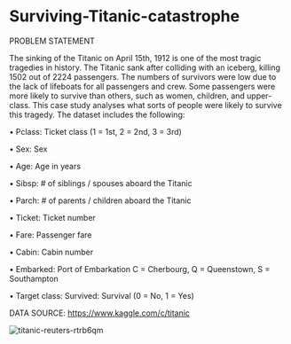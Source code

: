# Surviving-Titanic-catastrophe

PROBLEM STATEMENT

The sinking of the Titanic on April 15th, 1912 is one of the most tragic tragedies in history. The Titanic sank after colliding with an iceberg, killing 1502 out of 2224 passengers. The numbers of survivors were low due to the lack of lifeboats for all passengers and crew. Some passengers were more likely to survive than others, such as women, children, and upper-class. This case study analyses what sorts of people were likely to survive this tragedy. The dataset includes the following:

•	Pclass: Ticket class (1 = 1st, 2 = 2nd, 3 = 3rd)

•	Sex: Sex

•	Age: Age in years

•	Sibsp: # of siblings / spouses aboard the Titanic

•	Parch: # of parents / children aboard the Titanic

•	Ticket: Ticket number

•	Fare: Passenger fare

•	Cabin: Cabin number

•	Embarked: Port of Embarkation C = Cherbourg, Q = Queenstown, S = Southampton

•	Target class: Survived: Survival (0 = No, 1 = Yes)

DATA SOURCE: https://www.kaggle.com/c/titanic


![titanic-reuters-rtrb6qm](https://user-images.githubusercontent.com/82880075/140382879-72e54c46-b3d9-4b00-ac29-27395660ff9d.png)


